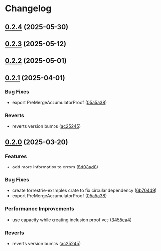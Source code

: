 # Changelog

## [0.2.4](https://github.com/semiotic-ai/veemon/compare/header-accumulator-v0.2.3...header-accumulator-v0.2.4) (2025-05-30)

## [0.2.3](https://github.com/semiotic-ai/veemon/compare/header-accumulator-v0.2.2...header-accumulator-v0.2.3) (2025-05-12)

## [0.2.2](https://github.com/semiotic-ai/veemon/compare/header-accumulator-v0.2.1...header-accumulator-v0.2.2) (2025-05-01)

## [0.2.1](https://github.com/semiotic-ai/veemon/compare/header-accumulator-v0.2.0...header-accumulator-v0.2.1) (2025-04-01)


### Bug Fixes

* export PreMergeAccumulatorProof ([05a5a38](https://github.com/semiotic-ai/veemon/commit/05a5a38ee179f1b740b199e34ef8113a2acd1c11))


### Reverts

* reverts version bumps ([ac25245](https://github.com/semiotic-ai/veemon/commit/ac25245c576a3f014056c947374b8d5af1886943))

## [0.2.0](https://github.com/semiotic-ai/veemon/compare/header-accumulator-v0.1.0...header-accumulator-v0.2.0) (2025-03-20)


### Features

* add more information to errors ([5d03ad8](https://github.com/semiotic-ai/veemon/commit/5d03ad87b6885493bac639e81611ab224c2e0bb1))


### Bug Fixes

* create forrestrie-examples crate to fix circular dependency ([6b704d9](https://github.com/semiotic-ai/veemon/commit/6b704d95ecc48d87cf17dd5161829b3c8f6eee3d))
* export PreMergeAccumulatorProof ([05a5a38](https://github.com/semiotic-ai/veemon/commit/05a5a38ee179f1b740b199e34ef8113a2acd1c11))


### Performance Improvements

* use capacity while creating inclusion proof vec ([3455ea4](https://github.com/semiotic-ai/veemon/commit/3455ea4addc53f1d4781ed60ac8953fc1354546d))


### Reverts

* reverts version bumps ([ac25245](https://github.com/semiotic-ai/veemon/commit/ac25245c576a3f014056c947374b8d5af1886943))
